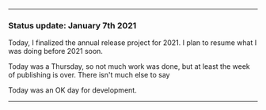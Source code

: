 ***

### Status update: January 7th 2021

Today, I finalized the annual release project for 2021. I plan to resume what I was doing before 2021 soon.

Today was a Thursday, so not much work was done, but at least the week of publishing is over. There isn't much else to say

Today was an OK day for development.

***

